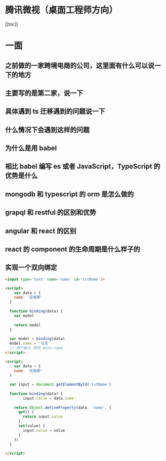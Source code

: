 # 腾讯微视（桌面工程师方向）
[[toc]]
# 一面

## 之前做的一家跨境电商的公司，这里面有什么可以说一下的地方

## 主要写的是第二家，说一下

## 具体遇到 ts 迁移遇到的问题说一下

## 什么情况下会遇到这样的问题

## 为什么是用 babel

## 相比 babel 编写 es 或者 JavaScript，TypeScript 的优势是什么

## mongodb 和 typescript 的 orm 是怎么做的

## grapql 和 restful 的区别和优势

## angular 和 react 的区别

## react 的 component 的生命周期是什么样子的

## 实现一个双向绑定

```html
<input type='text' name='name' id='txtName'/>

<script>
	var data = {
    name: '安格斯'
  }
  
  function binding(data) {
    var model
    
    return model
  }
  
  var model = binding(data)
  model.name = '马克'
  // 用户输入 修改 data.name
</script>
```

```html
<script>
	var data = {
    name: '安格斯'
  }
  
  var input = document.getElementById('txtName')
  
  function binding(data) {
		input.value = data.name
    
    return Object.defineProperty(data, 'name', {
      get() {
        return input.value
      },
      set(value) {
        input.value = value
      }
    })
  }
  
</script>
```

